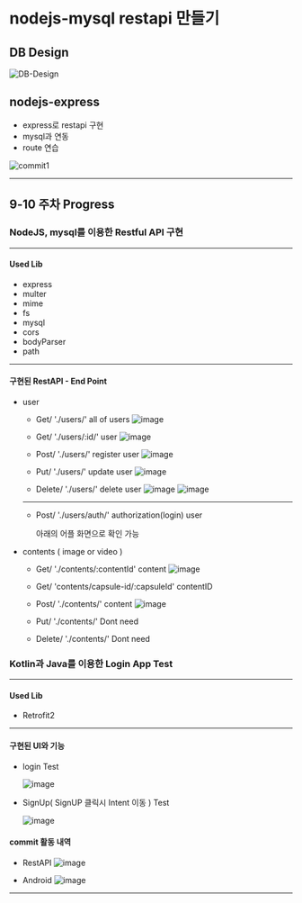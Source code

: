 # nodejs-mysql restapi 만들기

## DB Design

![DB-Design](https://user-images.githubusercontent.com/48249549/81720410-54282880-94b9-11ea-8321-81eafe788e42.png)

## nodejs-express

- express로 restapi 구현
- mysql과 연동
- route 연습

![commit1](https://user-images.githubusercontent.com/48249549/81720455-699d5280-94b9-11ea-8d13-bec83d28e9f2.png)

---

## 9-10 주차 Progress

### NodeJS, mysql를 이용한 Restful API 구현
---
#### Used Lib
- express
- multer
- mime
- fs
- mysql
- cors
- bodyParser
- path

---
#### 구현된 RestAPI - End Point

- user 
    - Get/ './users/'   all of users 
    ![image](https://user-images.githubusercontent.com/48249549/83009436-bb191600-a051-11ea-90bf-ddceab46c525.png)

    - Get/ './users/:id/'    user 
    ![image](https://user-images.githubusercontent.com/48249549/83009360-991f9380-a051-11ea-96f6-38c142a5fd7e.png)

    - Post/ './users/'  register user 
    ![image](https://user-images.githubusercontent.com/48249549/83010262-f23bf700-a052-11ea-9d1a-b228d7dba562.png)

    - Put/ './users/'   update user 
    ![image](https://user-images.githubusercontent.com/48249549/83010799-ca00c800-a053-11ea-9157-bc7a4133978b.png)

    - Delete/ './users/'    delete user 
    ![image](https://user-images.githubusercontent.com/48249549/83010614-7d1cf180-a053-11ea-9708-f793fbabf7d1.png)
    ![image](https://user-images.githubusercontent.com/48249549/83009810-472b3d80-a052-11ea-8b82-b0fa405eecbf.png)
    ---
    - Post/ './users/auth/'     authorization(login) user 

        아래의 어플 화면으로 확인 가능

- contents ( image or video )

    - Get/ './contents/:contentId'    content 
    ![image](https://user-images.githubusercontent.com/48249549/83011078-4693a680-a054-11ea-9e0a-2ee000d7607d.png)

    - Get/ 'contents/capsule-id/:capsuleId'     contentID 
    
    - Post/ './contents/'   content 
    ![image](https://user-images.githubusercontent.com/48249549/83015039-c58bdd80-a05a-11ea-9604-dcc080c1c159.png)

    - Put/ './contents/'    Dont need 

    - Delete/ './contents/'     Dont need 


### Kotlin과 Java를 이용한 Login App Test
---
#### Used Lib
- Retrofit2

---
#### 구현된 UI와 기능

- login Test

    ![image](https://user-images.githubusercontent.com/48249549/83012171-01707400-a056-11ea-9f21-e1445105264f.png)

- SignUp( SignUP 클릭시 Intent 이동 ) Test

    ![image](https://user-images.githubusercontent.com/48249549/83012283-24028d00-a056-11ea-8903-81ce1ec64a5a.png)


#### commit 활동 내역

- RestAPI
![image](https://user-images.githubusercontent.com/48249549/83013919-be63d000-a058-11ea-8477-bfbc0d252cad.png)

- Android
![image](https://user-images.githubusercontent.com/48249549/83014008-e2bfac80-a058-11ea-984d-81724054aeca.png)

---
